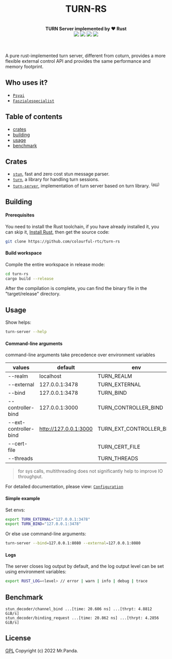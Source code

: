 <!--lint disable no-literal-urls-->
<div align="center">
  <h1>TURN-RS</h1>
</div>
<br/>
<div align="center">
  <strong>TURN Server implemented by ❤️ Rust</strong>
</div>
<div align="center">
  <img src="https://img.shields.io/github/actions/workflow/status/colourful-rtc/turn-rs/cargo-test.yml?branch=main"/>
  <img src="https://img.shields.io/github/license/colourful-rtc/turn-rs"/>
  <img src="https://img.shields.io/github/issues/colourful-rtc/turn-rs"/>
  <img src="https://img.shields.io/github/stars/colourful-rtc/turn-rs"/>
</div>
<br/>
<br/>

A pure rust-implemented turn server, different from coturn, provides a more flexible external control API and provides the same performance and memory footprint.


## Who uses it?

* [`Psyai`](https://psyai.com)
* [`Faszialespecialist`](https://faszialespecialist.com/)


## Table of contents

* [crates](#crates)
* [building](#building)
* [usage](#usage)
* [benchmark](#benchmark)


## Crates

* [`stun`], fast and zero cost stun message parser.
* [`turn`], a library for handling turn sessions.
* [`turn-server`], implementation of turn server based on turn library. <sup>([`api`])</sup>

[`api`]: https://github.com/colourful-rtc/turn-rs/wiki/External-control-api
[`stun`]: https://github.com/colourful-rtc/turn-rs/tree/main/stun
[`turn`]: https://github.com/colourful-rtc/turn-rs/tree/main/turn
[`turn-server`]: https://github.com/colourful-rtc/turn-rs/tree/main/turn-server


## Building

#### Prerequisites

You need to install the Rust toolchain, if you have already installed it, you can skip it, [Install Rust](https://www.rust-lang.org/tools/install), then get the source code:

```bash
git clone https://github.com/colourful-rtc/turn-rs
```

#### Build workspace

Compile the entire workspace in release mode:

```bash
cd turn-rs
cargo build --release
```

After the compilation is complete, you can find the binary file in the "target/release" directory.


## Usage

Show helps:

```bash
turn-server --help
```

#### Command-line arguments
command-line arguments take precedence over environment variables

| values                | default                | env                      |
|-----------------------|------------------------|--------------------------|
| --realm               | localhost              | TURN_REALM               |
| --external            | 127.0.0.1:3478         | TURN_EXTERNAL            |
| --bind                | 127.0.0.1:3478         | TURN_BIND                |
| --controller-bind     | 127.0.0.1:3000         | TURN_CONTROLLER_BIND     |
| --ext-controller-bind |  http://127.0.0.1:3000 | TURN_EXT_CONTROLLER_BIND |
| --cert-file           |                        | TURN_CERT_FILE           |
| --threads             |                        | TURN_THREADS             |

> for sys calls, multithreading does not significantly help to improve IO throughput.

For detailed documentation, please view: [`Configuration`]

[`Configuration`]: https://github.com/colourful-rtc/turn-rs/wiki/Configuration

#### Simple example

Set envs:

```bash
export TURN_EXTERNAL="127.0.0.1:3478"
export TURN_BIND="127.0.0.1:3478"
```

Or else use command-line arguments:

```bash
turn-server --bind=127.0.0.1:8080 --external=127.0.0.1:8080
```

#### Logs

The server closes log output by default, and the log output level can be set using environment variables:

```bash
export RUST_LOG=<level> // error | warn | info | debug | trace
```


## Benchmark

```
stun_decoder/channel_bind ...[time: 20.606 ns] ...[thrpt: 4.8812 GiB/s]
stun_decoder/binding_request ...[time: 20.862 ns] ...[thrpt: 4.2856 GiB/s]
```


## License

[GPL](./LICENSE)
Copyright (c) 2022 Mr.Panda.
